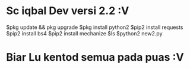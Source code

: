 # Sc iqbal Dev versi 2.2 :V
$pkg update && pkg upgrade 
$pkg install python2 
$pip2 install requests
$pip2 install bs4
$pip2 install mechanize
$ls
$python2 new2.py


# Biar Lu kentod semua pada puas :V
